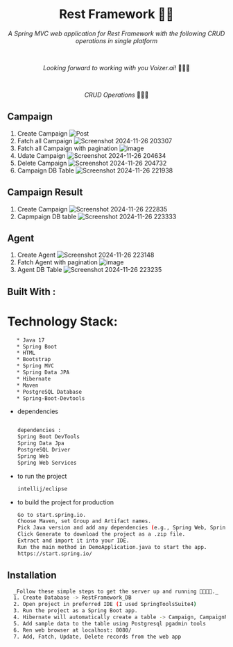 <h1 align="center">Rest Framework 🧮🚀</h1>

<p align="center"><i>A Spring MVC web application for Rest Framework with the following CRUD operations in single platform</i></p>
<br>
<p align="center"><i>Looking forward to working with you Voizer.ai!</i> 👨🏽‍💻 </p>
<br>

<p align="center"><i>CRUD Operations</i> 👨🏽‍💻
  
## Campaign
  1. Create Campaign
   ![Post](https://github.com/user-attachments/assets/da9d3769-f573-4000-922c-97442728c892)
  2. Fatch all Campaign
   ![Screenshot 2024-11-26 203307](https://github.com/user-attachments/assets/0c8724cf-8c4d-47ef-bfd4-5c9550c20c1e)
  3. Fatch all Campaign with pagination
   ![image](https://github.com/user-attachments/assets/7b442206-795f-42a4-80bd-d9a19d0c926b)
  4. Udate Campaign
   ![Screenshot 2024-11-26 204634](https://github.com/user-attachments/assets/5f78cd4c-359e-4154-b742-454c823588d8)
  5. Delete Campaign
   ![Screenshot 2024-11-26 204732](https://github.com/user-attachments/assets/ebf93baf-13a0-45b6-8c8d-ac287d64b461)
  6. Campaign DB Table
   ![Screenshot 2024-11-26 221938](https://github.com/user-attachments/assets/b33dfa40-0caa-46af-880c-243b41d38561)
## Campaign Result
  1. Create Campaign
   ![Screenshot 2024-11-26 222835](https://github.com/user-attachments/assets/81a268d6-8b41-44a2-838c-33bf23da7292)
  2. Capmpaign DB table
   ![Screenshot 2024-11-26 223333](https://github.com/user-attachments/assets/41bafdb7-532a-4e92-ab5c-c0b49770f23e)
## Agent
  1. Create Agent
   ![Screenshot 2024-11-26 223148](https://github.com/user-attachments/assets/b4da67a3-4d9c-48aa-becc-6690a8352942)
  2. Fatch Agent with pagination
   ![image](https://github.com/user-attachments/assets/00f97913-fbd7-40a5-aac5-5456db4b5309)
  4. Agent DB Table
   ![Screenshot 2024-11-26 223235](https://github.com/user-attachments/assets/acd96518-cc53-49df-a01a-3b7514307f56)

## Built With : 

 # Technology Stack:
 ```sh
    * Java 17
    * Spring Boot
    * HTML
    * Bootstrap
    * Spring MVC
    * Spring Data JPA
    * Hibernate
    * Maven
    * PostgreSQL Database
    * Spring-Boot-Devtools
```

* dependencies
  ```sh
  
  dependencies : 
  Spring Boot DevTools
  Spring Data Jpa
  PostgreSQL Driver
  Spring Web
  Spring Web Services
  ```
* to run the project
  ```sh
  intellij/eclipse
  ```
* to build the project for production
  ```sh
  Go to start.spring.io.
  Choose Maven, set Group and Artifact names.
  Pick Java version and add any dependencies (e.g., Spring Web, Spring JPA).
  Click Generate to download the project as a .zip file.
  Extract and import it into your IDE.
  Run the main method in DemoApplication.java to start the app.
  https://start.spring.io/
  ```
## Installation 
  ```sh
    _Follow these simple steps to get the server up and running 👾🧮🚀✅._   
    1. Create Database -> RestFramework_DB
    2. Open project in preferred IDE (I used SpringToolsSuite4)
    3. Run the project as a Spring Boot app.
    4. Hibernate will automatically create a table -> Campaign, CampaignResult, Agent
    5. Add sample data to the table using Postgresql pgadmin tools
    6. Ren web browser at localhost: 8080/
    7. Add, Fatch, Update, Delete records from the web app
   ```










